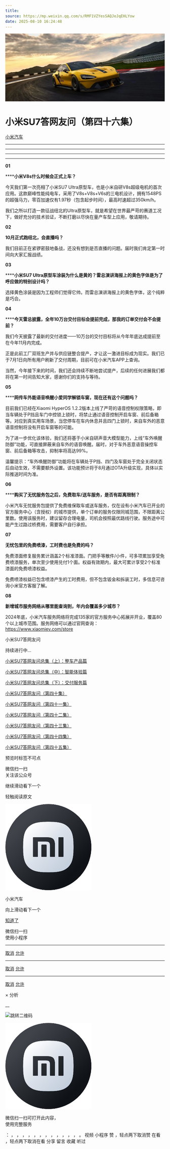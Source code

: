 ```yaml
---
title: 
source: https://mp.weixin.qq.com/s/RMF1VZYesSAQJeJqEHLYow
date: 2025-08-10 16:24:48
---
```


![cover_image](images/img_96ae4120.jpg)


#  小米SU7答网友问（第四十六集）


[ 小米汽车 ](<javascript:void\(0\);>)

______

  

  

****

****

****

**01**

******小米V8s什么时候会正式上车？**

今天我们第一次亮相了小米SU7 Ultra原型车，也是小米自研V8s超级电机的首次应用。这款巅峰性能纯电车，采用了V8s+V8s+V6s的三电机设计，拥有1548PS的超强马力，零百加速仅有1.97秒（包含起步时间），最高时速超过350km/h。

我们之所以打造一款征战纽北的Ultra原型车，就是希望在世界最严苛的赛道工况下，做好充分的技术验证，不断打磨以尽快在量产车型上应用，敬请期待。

**02**

******10月****正式跑纽北，会直播吗？**

我们目前正在紧锣密鼓地备战，还没有想到是否直播的问题。届时我们肯定第一时间向大家汇报战绩。

**03**

******小米SU7 Ultra原型车涂装为什么是黄的？雷总演讲海报上的黄色字体是为了呼应做的特别设计吗？**

选择黄色涂装是因为工程师们觉得它帅。而雷总演讲海报上的黄色字体，这个纯粹是巧合。

**04**

******今天雷总披露，全年10万台交付目标会提前完成，那我的订单交付会不会提前？**

我们今天披露了最新的交付进度——10万台的交付目标将从今年年底达成提前至在今年11月内完成。

正是此前工厂双班生产并与供应链整合提产，才让这一激进目标成为现实。我们已于7月1日向所有用户刷新了交付周期，目前可在小米汽车APP上查询。

当然，今年接下来的时间，我们还会持续不断地尝试提产，后续的任何进展我们都将在第一时间告知大家，感谢你们的支持与等待。

**05**

******网传车外能语音唤醒小爱同学解锁车窗，现在还有这个问题吗？**

目前我们已经在Xiaomi HyperOS 1.2.2版本上线了严苛的语音控制权限策略，即当车辆处于P挡且车门中控锁上锁时，将禁止通过语音控制开启车窗、前后备箱等。对应到真实用车场景，当您停车在车内休息并且四门上锁时，来自车外的恶意语音控制将没有开启车窗等的可能。

为了进一步优化该体验，我们还将基于小米自研声音大模型能力，上线“车外唤醒防御”功能，可直接屏蔽来自车外的语音唤醒。届时，对于车外恶意语音操控车窗、前后备箱等攻击，抑制率将高达99%。

温馨提示：“车外唤醒防御”功能将在车辆处于P挡、四门及车窗处于完全关闭状态后自动生效，不需要额外设置。该功能预计将于8月通过OTA升级实现，具体以实际推送时间为准。

**06**

******购买了无忧服务包之后，免费取车/送车服务，是否有距离限制？**

小米汽车无忧服务包提供了免费维保取车或送车服务，仅在设有小米汽车已开业的官方服务中心（含授权）的城市提供，单个订单的服务仅限同城范围，不限距离公里数。使用该服务时，建议留存合理电量，司机会按照最优路线行驶。服务途中可能产生过路过桥费用，需要客户自行承担。

  
**07**

**无忧包里的免费喷漆，工时费也是免费的吗？**

免费漆面修复服务累计涵盖2个标准漆面。门把手等散件/小件，可多项累加享受免费喷漆服务，单次至少使用兑付1个面。权益有效期内，最大可累计享受2个标准漆面的免费喷漆权益。

免费喷漆权益已包含喷漆产生的工时费用，但不包含钣金和拆装工时，多信息可咨询小米官方客服了解。

  
**08**

**新增城市服务网络从哪里能查询到，年内会覆盖多少城市？**

2024年底，小米汽车服务网络将完成135家的官方服务中心拓展并开业，覆盖80个以上城市范围。服务网络可以通过官网查询：https://www.xiaomiev.com/store

  

  

小米SU7答网友问

持续进行中…

[小米SU7答网友问总集（上）：整车产品篇](<http://mp.weixin.qq.com/s?__biz=MzkyNzU3MDI3Nw==&mid=2247489972&idx=1&sn=b8c58d29e1da2eb08549f48262d2fcce&chksm=c22759bef550d0a88c50e70ab4bc59b26ab31ee5e634a52694ee0cc28f08979a4662fe598032&scene=21#wechat_redirect>)

[小米SU7答网友问总集（中）：智能体验篇](<http://mp.weixin.qq.com/s?__biz=MzkyNzU3MDI3Nw==&mid=2247490580&idx=1&sn=c0e685b4d60f817a799fd4594ab294ad&chksm=c2275c1ef550d508549e791b5b0d076288f55ee40a8145ea3642e6f9166aedba8b267cb11051&scene=21#wechat_redirect>)

[小米SU7答网友问总集（下）：交付服务篇](<http://mp.weixin.qq.com/s?__biz=MzkyNzU3MDI3Nw==&mid=2247490603&idx=1&sn=88ef8375987c8a7be5c1bc6b8a42e9f6&chksm=c2275c21f550d537cbed33f14c6062f066a768b19efdaa1fd3b67dc17c1abe494d5cffa15124&scene=21#wechat_redirect>)

[小米SU7答网友问（第四十集）](<http://mp.weixin.qq.com/s?__biz=MzkyNzU3MDI3Nw==&mid=2247490643&idx=1&sn=213f175676280f7958bace8d6d467568&chksm=c2275c59f550d54f201060f9c4c7dd8be6c6bd2737d38aa16cc3ccb85f8b7fd9598e0def18f8&scene=21#wechat_redirect>)

[小米SU7答网友问（第四十一集）](<http://mp.weixin.qq.com/s?__biz=MzkyNzU3MDI3Nw==&mid=2247490710&idx=1&sn=56d9b707c60ba5be5457d884f1013f88&chksm=c2275c9cf550d58a249cdd7bf8ea554d1b19869171a8addb307c4ab9daf17ae6f1a8ec8a190d&scene=21#wechat_redirect>)  

[小米SU7答网友问（第四十二集）](<http://mp.weixin.qq.com/s?__biz=MzkyNzU3MDI3Nw==&mid=2247490735&idx=1&sn=70a61bb524c263198c3db73cd0f4db6c&chksm=c2275ca5f550d5b3eacbf734b503cfdde5466232420a627886309ae897b7ae6cecdea1acc52a&scene=21#wechat_redirect>)

[小米SU7答网友问（第四十三集）](<http://mp.weixin.qq.com/s?__biz=MzkyNzU3MDI3Nw==&mid=2247490743&idx=1&sn=bffffaf2e910fc0e666a7648ed694fe5&chksm=c2275cbdf550d5ab1bf4c1d6b82c5a1f3b5206ee1a1d05198ae7a8f1af4d59f839dc34fd6ad2&scene=21#wechat_redirect>)

[小米SU7答网友问（第四十四集）](<http://mp.weixin.qq.com/s?__biz=MzkyNzU3MDI3Nw==&mid=2247490748&idx=1&sn=6160b9038c5209a9e64153ebcb2d3807&chksm=c2275cb6f550d5a0e14bab2b01483fad1bcee53889419e318e91d5768d3952c1c7b30ad0e185&scene=21#wechat_redirect>)

[小米SU7答网友问（第四十五集）](<http://mp.weixin.qq.com/s?__biz=MzkyNzU3MDI3Nw==&mid=2247494797&idx=1&sn=a97b403a4ff07ba213987e171f50119b&chksm=c224ac87f5532591b05a0ee18ef74c9372a10feb14481925ce4f496e9e11ef2f8d4b59336092&scene=21#wechat_redirect>)

  

[](<http://mp.weixin.qq.com/s?__biz=MzkyNzU3MDI3Nw==&mid=2247490603&idx=1&sn=88ef8375987c8a7be5c1bc6b8a42e9f6&chksm=c2275c21f550d537cbed33f14c6062f066a768b19efdaa1fd3b67dc17c1abe494d5cffa15124&scene=21#wechat_redirect>)

  

[](<>)[](<>)

  

预览时标签不可点

微信扫一扫  
关注该公众号

继续滑动看下一个

轻触阅读原文

![img_97d833da.jpg](images/img_97d833da.jpg)

小米汽车 

向上滑动看下一个

[知道了](<javascript:;>)

微信扫一扫  
使用小程序

****

[取消](<javascript:void\(0\);>) [允许](<javascript:void\(0\);>)

****

[取消](<javascript:void\(0\);>) [允许](<javascript:void\(0\);>)

****

[取消](<javascript:void\(0\);>) [允许](<javascript:void\(0\);>)

× 分析

__

![跳转二维码]()

![作者头像](images/img_97d833da.jpg)

微信扫一扫可打开此内容，  
使用完整服务

： ， ， ， ， ， ， ， ， ， ， ， ， 。 视频 小程序 赞 ，轻点两下取消赞 在看 ，轻点两下取消在看 分享 留言 收藏 听过